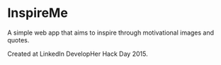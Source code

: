 # InspireMe
A simple web app that aims to inspire through motivational images and quotes.

Created at LinkedIn DevelopHer Hack Day 2015.
